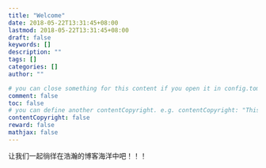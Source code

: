 ```yaml
---
title: "Welcome"
date: 2018-05-22T13:31:45+08:00
lastmod: 2018-05-22T13:31:45+08:00
draft: false
keywords: []
description: ""
tags: []
categories: []
author: ""

# you can close something for this content if you open it in config.toml.
comment: false
toc: false
# you can define another contentCopyright. e.g. contentCopyright: "This is an another copyright."
contentCopyright: false
reward: false
mathjax: false
---
```


<!--more-->
让我们一起徜徉在浩瀚的博客海洋中吧！！！

